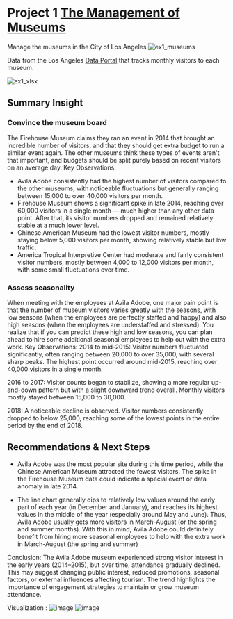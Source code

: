 # Project 1 [ The Management of Museums ](https://github.com/sitimustikaayu/portfolio/blob/main/Museums.ipynb)

Manage the museums in the City of Los Angeles
![ex1_museums](https://storage.googleapis.com/kaggle-media/learn/images/pFYL8J1.png)

Data from the Los Angeles [Data Portal](https://data.lacity.org/) that tracks monthly visitors to each museum.  

![ex1_xlsx](https://storage.googleapis.com/kaggle-media/learn/images/mGWYlym.png)

## Summary Insight

### Convince the museum board 
The Firehouse Museum claims they ran an event in 2014 that brought an incredible number of visitors, and that they should get extra budget to run a similar event again.  The other museums think these types of events aren't that important, and budgets should be split purely based on recent visitors on an average day.
Key Observations:
- Avila Adobe consistently had the highest number of visitors compared to the other museums, with noticeable fluctuations but generally ranging between 15,000 to over 40,000 visitors per month.
- Firehouse Museum shows a significant spike in late 2014, reaching over 60,000 visitors in a single month — much higher than any other data point. After that, its visitor numbers dropped and remained relatively stable at a much lower level.
- Chinese American Museum had the lowest visitor numbers, mostly staying below 5,000 visitors per month, showing relatively stable but low traffic.
- America Tropical Interpretive Center had moderate and fairly consistent visitor numbers, mostly between 4,000 to 12,000 visitors per month, with some small fluctuations over time.

### Assess seasonality
When meeting with the employees at Avila Adobe, one major pain point is that the number of museum visitors varies greatly with the seasons, with low seasons (when the employees are perfectly staffed and happy) and also high seasons (when the employees are understaffed and stressed). You realize that if you can predict these high and low seasons, you can plan ahead to hire some additional seasonal employees to help out with the extra work.
Key Observations:
2014 to mid-2015: Visitor numbers fluctuated significantly, often ranging between 20,000 to over 35,000, with several sharp peaks. The highest point occurred around mid-2015, reaching over 40,000 visitors in a single month.

2016 to 2017: Visitor counts began to stabilize, showing a more regular up-and-down pattern but with a slight downward trend overall. Monthly visitors mostly stayed between 15,000 to 30,000.

2018: A noticeable decline is observed. Visitor numbers consistently dropped to below 25,000, reaching some of the lowest points in the entire period by the end of 2018.


## Recommendations & Next Steps  
- Avila Adobe was the most popular site during this time period, while the Chinese American Museum attracted the fewest visitors. The spike in the Firehouse Museum data could indicate a special event or data anomaly in late 2014.
  
- The line chart generally dips to relatively low values around the early part of each year (in December and January), and reaches its highest values in the middle of the year (especially around May and June). Thus, Avila Adobe usually gets more visitors in March-August (or the spring and summer months). With this in mind, Avila Adobe could definitely benefit from hiring more seasonal employees to help with the extra work in March-August (the spring and summer)
  




Conclusion:
The Avila Adobe museum experienced strong visitor interest in the early years (2014–2015), but over time, attendance gradually declined. This may suggest changing public interest, reduced promotions, seasonal factors, or external influences affecting tourism. The trend highlights the importance of engagement strategies to maintain or grow museum attendance.

Visualization :
![image](https://github.com/user-attachments/assets/370409ea-a241-42d9-8f38-4053d04b3a2c)
![image](https://github.com/user-attachments/assets/c8a36f1e-c767-4630-a532-1ac66c6bc05c)











